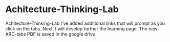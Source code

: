 # Achitecture-Thinking-Lab
Achitecture-Thinking-Lab
I've added additional links that will prompt as you click on the tabs. Next, I will develop further the learning page. 
The new ARC-tabs PDF is saved in the google drive
